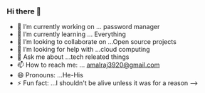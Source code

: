 ### Hi there 👋


- 🔭 I’m currently working on ... password manager
- 🌱 I’m currently learning ... Everything
- 👯 I’m looking to collaborate on ...Open source projects
- 🤔 I’m looking for help with ...cloud computing
- 💬 Ask me about ...tech releated things
- 📫 How to reach me: ... amalraj3920@gmail.com
- 😄 Pronouns: ...He-His
- ⚡ Fun fact: ...I shouldn't be alive unless it was for a reason
-->

